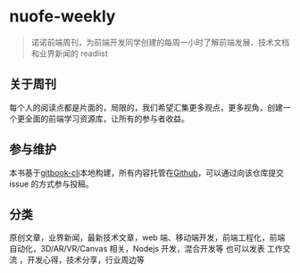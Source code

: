 <!--
 * @Description:
 * @Author: wangfuyuan
 * @Email: zoeblow@gmail.com
 * @Date: 2021-09-03 09:50:44
 * @LastEditors: wangfuyuan
 * @LastEditTime: 2021-09-03 10:00:51
 * @FilePath: \nuofe-weekly1\README.md
-->
# nuofe-weekly

> 诺诺前端周刊，为前端开发同学创建的每周一小时了解前端发展、技术文档和业界新闻的 readlist

## 关于周刊

每个人的阅读点都是片面的，局限的，我们希望汇集更多观点，更多视角，创建一个更全面的前端学习资源库，让所有的参与者收益。

## 参与维护

本书基于[gitbook-cli](https://help.gitbook.com/)本地构建，所有内容托管在[Github](https://github.com/nuofe/nuofe-weekly1)，可以通过向该仓库提交 issue 的方式参与投稿。

## 分类

原创文章，业界新闻，最新技术文章，web 端、移动端开发，前端工程化，前端自动化，3D/AR/VR/Canvas 相关，Nodejs 开发，混合开发等
也可以发表 工作交流 ，开发心得，技术分享，行业周边等
